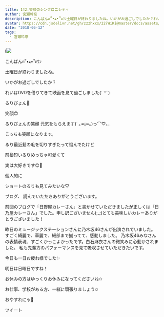 ```yaml
---
title: 142.笑顔のシンクロニシティ
author: 宮瀬玲奈
description: こんばんฅ՞•ﻌ•՞ฅﾜﾝ土曜日が終わりましたね。いかがお過ごしでしたか？れいはDVDを借りてきて映画を見て過ごしました(*´ ꒳ `*)るり...
avatar: https://cdn.jsdelivr.net/gh/zzzhxxx/227WiKi@master/docs/assets/photo/avatar/reina.jpg
date: "2018-05-12"
tags:
  - 宮瀬玲奈
---
```


!![](https://cdn.jsdelivr.net/gh/zzzhxxx/227WiKi-image@master/blog-image/reina-2018-05-12_1.jpg)




こんばんฅ՞•ﻌ•՞ฅﾜﾝ



土曜日が終わりましたね。






いかがお過ごしでしたか？






れいはDVDを借りてきて映画を見て過ごしました(*´ ꒳ `*)

















るりぴょん💓



笑顔😊


るりぴょんの笑顔
元気をもらえます(´ ｡•ω•｡)っ⌒♡｡．




こっちも笑顔になります。






るり最近髪の毛を切りすぎたって悩んでたけど

前髪短いるりめっちゃ可愛くて

実は大好きです😊💓









個人的に

ショートのるりも見てみたいな♡















ブログ、
読んでいただきありがとうございます。


前回のブログで「日野屋カレーさん」と書かせていただきましたが正しくは「日乃屋カレーさん」でした。申し訳ございません(;_;)とても美味しいカレーありがとうございました！



昨日のミュージックステーションさんに乃木坂46さんが出演されていました。
すごく綺麗で、華麗で、細部まで揃ってて、感動しました。
乃木坂46みなさんの表情表現、すごくかっこよかったです。白石麻衣さんの微笑みに心動かされました。
私も先輩方のパフォーマンスを見て吸収させていただきたいです。






今日も一日お疲れ様でした✨


明日は日曜日ですね！

お休みの方はゆっくりお休みになってくださいね✩

お仕事、学校がある方、一緒に頑張りましょう✩



おやすれにゃ💓


ツイート



